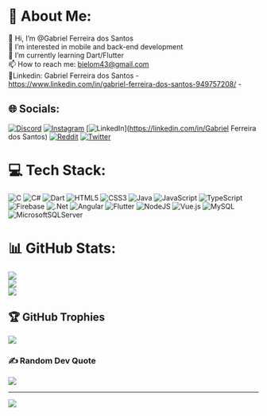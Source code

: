 # 💫 About Me:
👋 Hi, I’m @Gabriel Ferreira dos Santos<br>👀 I’m interested in mobile and back-end development<br>🌱 I’m currently learning Dart/Flutter<br>📫 How to reach me: bielom43@gmail.com<br>🔗Linkedin: Gabriel Ferreira dos Santos - https://www.linkedin.com/in/gabriel-ferreira-dos-santos-949757208/ -


## 🌐 Socials:
[![Discord](https://img.shields.io/badge/Discord-%237289DA.svg?logo=discord&logoColor=white)](htttps://discord.gg/Bielom43#9411) [![Instagram](https://img.shields.io/badge/Instagram-%23E4405F.svg?logo=Instagram&logoColor=white)](https://instagram.com/gsantos2901) [![LinkedIn](https://img.shields.io/badge/LinkedIn-%230077B5.svg?logo=linkedin&logoColor=white)](https://linkedin.com/in/Gabriel Ferreira dos Santos) [![Reddit](https://img.shields.io/badge/Reddit-%23FF4500.svg?logo=Reddit&logoColor=white)](https://reddit.com/user/Bielom43) [![Twitter](https://img.shields.io/badge/Twitter-%231DA1F2.svg?logo=Twitter&logoColor=white)](https://twitter.com/Bielom43) 

# 💻 Tech Stack:
![C](https://img.shields.io/badge/c-%2300599C.svg?style=for-the-badge&logo=c&logoColor=white) ![C#](https://img.shields.io/badge/c%23-%23239120.svg?style=for-the-badge&logo=c-sharp&logoColor=white) ![Dart](https://img.shields.io/badge/dart-%230175C2.svg?style=for-the-badge&logo=dart&logoColor=white) ![HTML5](https://img.shields.io/badge/html5-%23E34F26.svg?style=for-the-badge&logo=html5&logoColor=white) ![CSS3](https://img.shields.io/badge/css3-%231572B6.svg?style=for-the-badge&logo=css3&logoColor=white) ![Java](https://img.shields.io/badge/java-%23ED8B00.svg?style=for-the-badge&logo=java&logoColor=white) ![JavaScript](https://img.shields.io/badge/javascript-%23323330.svg?style=for-the-badge&logo=javascript&logoColor=%23F7DF1E) ![TypeScript](https://img.shields.io/badge/typescript-%23007ACC.svg?style=for-the-badge&logo=typescript&logoColor=white) ![Firebase](https://img.shields.io/badge/firebase-%23039BE5.svg?style=for-the-badge&logo=firebase) ![.Net](https://img.shields.io/badge/.NET-5C2D91?style=for-the-badge&logo=.net&logoColor=white) ![Angular](https://img.shields.io/badge/angular-%23DD0031.svg?style=for-the-badge&logo=angular&logoColor=white) ![Flutter](https://img.shields.io/badge/Flutter-%2302569B.svg?style=for-the-badge&logo=Flutter&logoColor=white) ![NodeJS](https://img.shields.io/badge/node.js-6DA55F?style=for-the-badge&logo=node.js&logoColor=white) ![Vue.js](https://img.shields.io/badge/vuejs-%2335495e.svg?style=for-the-badge&logo=vuedotjs&logoColor=%234FC08D) ![MySQL](https://img.shields.io/badge/mysql-%2300f.svg?style=for-the-badge&logo=mysql&logoColor=white) ![MicrosoftSQLServer](https://img.shields.io/badge/Microsoft%20SQL%20Sever-CC2927?style=for-the-badge&logo=microsoft%20sql%20server&logoColor=white)
# 📊 GitHub Stats:
![](https://github-readme-stats.vercel.app/api?username=Bielom43&theme=radical&hide_border=false&include_all_commits=true&count_private=false)<br/>
![](https://github-readme-streak-stats.herokuapp.com/?user=Bielom43&theme=radical&hide_border=false)<br/>
![](https://github-readme-stats.vercel.app/api/top-langs/?username=Bielom43&theme=radical&hide_border=false&include_all_commits=true&count_private=false&layout=compact)

## 🏆 GitHub Trophies
![](https://github-profile-trophy.vercel.app/?username=Bielom43&theme=radical&no-frame=false&no-bg=false&margin-w=4)

### ✍️ Random Dev Quote
![](https://quotes-github-readme.vercel.app/api?type=vetical&theme=radical)

---
[![](https://visitcount.itsvg.in/api?id=Bielom43&icon=2&color=1)](https://visitcount.itsvg.in)

<!-- Proudly created with GPRM ( https://gprm.itsvg.in ) -->
